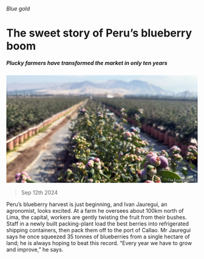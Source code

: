 ###### Blue gold

# The sweet story of Peru’s blueberry boom 

##### Plucky farmers have transformed the market in only ten years 

![image](images/20240914_AMP501.jpg) 

> Sep 12th 2024 

Peru’s blueberry harvest is just beginning, and Ivan Jauregui, an agronomist, looks excited. At a farm he oversees about 100km north of Lima, the capital, workers are gently twisting the fruit from their bushes. Staff in a newly built packing-plant load the best berries into refrigerated shipping containers, then pack them off to the port of Callao. Mr Jauregui says he once squeezed 35 tonnes of blueberries from a single hectare of land; he is always hoping to beat this record. “Every year we have to grow and improve,” he says.

